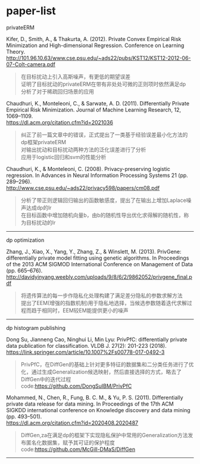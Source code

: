 # paper-list

privateERM

Kifer, D., Smith, A., & Thakurta, A. (2012). Private Convex Empirical Risk Minimization and High-dimensional Regression. Conference on Learning Theory.  
http://101.96.10.63/www.cse.psu.edu/~ads22/pubs/KST12/KST12-2012-06-07-Colt-camera.pdf  
>在目标扰动上引入高斯噪声，有更低的期望误差  
>证明了目标扰动的privateERM在带有非处处可微的正则项时依然满足dp  
>分析了对于稀疏回归场景的应用  

Chaudhuri, K., Monteleoni, C., & Sarwate, A. D. (2011). Differentially Private Empirical Risk Minimization. Journal of Machine Learning Research, 12, 1069–1109.  
https://dl.acm.org/citation.cfm?id=2021036  
>纠正了前一篇文章中的错误，正式提出了一类基于经验误差最小化方法的dp框架privateERM  
>对输出扰动和目标扰动两种方法的泛化误差进行了分析  
>应用于logistic回归和svm的性能分析  

Chaudhuri, K., & Monteleoni, C. (2008). Privacy-preserving logistic regression. In Advances in Neural Information Processing Systems 21 (pp. 289–296).  
http://www.cse.psu.edu/~ads22/privacy598/papers/cm08.pdf  
>分析了带正则逻辑回归输出的函数敏感度，提出了在输出上增加Laplace噪声达成dp的lr  
>在目标函数中增加随机向量b，由b的随机性导出优化求得解的随机性，称为目标扰动的lr  

---

dp optimization

Zhang, J., Xiao, X., Yang, Y., Zhang, Z., & Winslett, M. (2013). PrivGene: differentially private model fitting using genetic algorithms. In Proceedings of the 2013 ACM SIGMOD International Conference on Management of Data (pp. 665–676).  
http://davidyinyang.weebly.com/uploads/9/8/6/2/9862052/privgene_final.pdf
>将遗传算法的每一步作隐私化处理构建了满足差分隐私的参数求解方法  
>提出了EEM(增强的指数机制)用于隐私地选择，当候选参数随着迭代求解过程而趋于相同时，EEM较EM能提供更小的噪声  

---

dp histogram publishing

Dong Su, Jianneng Cao, Ninghui Li, Min Lyu: PrivPfC: differentially private data publication for classification. VLDB J. 27(2): 201-223 (2018).  
https://link.springer.com/article/10.1007%2Fs00778-017-0492-3

>PrivPfC，在DiffGen的基础上针对更多特征的数据集和二分类任务进行了优化，通过生成Generalization候选映射，然后直接选择的方式，略去了DiffGen中的迭代过程  
code:https://github.com/DongSuIBM/PrivPfC

Mohammed, N., Chen, R., Fung, B. C. M., & Yu, P. S. (2011). Differentially private data release for data mining. In Proceedings of the 17th ACM SIGKDD international conference on Knowledge discovery and data mining (pp. 493–501).  
https://dl.acm.org/citation.cfm?id=2020408.2020487  
>DiffGen,za在满足dp的框架下实现隐私保护中常用的Generalization方法发布匿名化数据集，赋予其可证的保护程度  
code:https://github.com/McGill-DMaS/DiffGen  

---


